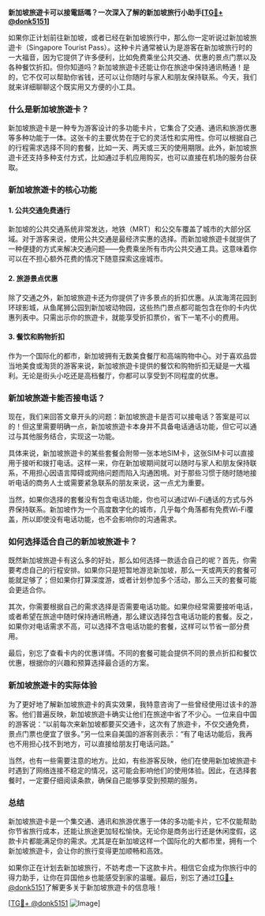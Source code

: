 **新加坡旅遊卡可以接電話嗎？一次深入了解的新加坡旅行小助手[[TG💪+ @donk5151](https://t.me/s/donk5151)]**

如果你正计划前往新加坡，或者已经在新加坡旅行中，那么你一定听说过新加坡旅遊卡（Singapore Tourist Pass）。这种卡片通常被认为是游客在新加坡旅行时的一大福音，因为它提供了许多便利，比如免费乘坐公共交通、优惠的景点门票以及各种餐饮折扣。但你知道吗？新加坡旅遊卡还能让你在旅途中保持通讯畅通！是的，它不仅可以帮助你省钱，还可以让你随时与家人和朋友保持联系。今天，我们就来详细聊聊这个既实用又方便的小工具。

### 什么是新加坡旅遊卡？

新加坡旅遊卡是一种专为游客设计的多功能卡片，它集合了交通、通讯和旅游优惠等多种功能于一体。这张卡的主要优势在于它的灵活性和实用性。你可以根据自己的行程需求选择不同的套餐，比如一天、两天或三天的使用期限。此外，新加坡旅遊卡还支持多种支付方式，比如通过手机应用购买，也可以直接在机场的服务台获取。

### 新加坡旅遊卡的核心功能

#### 1. 公共交通免费通行

新加坡的公共交通系统非常发达，地铁（MRT）和公交车覆盖了城市的大部分区域。对于游客来说，使用公共交通是最经济实惠的选择。而新加坡旅遊卡就提供了一种便捷的方式来解决交通问题——免费乘坐所有市内公共交通工具。这意味着你可以在不担心额外花费的情况下随意探索这座城市。

#### 2. 旅游景点优惠

除了交通之外，新加坡旅遊卡还为你提供了许多景点的折扣优惠。从滨海湾花园到环球影城，从鱼尾狮公园到新加坡动物园，这些热门景点都可能包含在你的卡内优惠列表中。只需出示你的旅遊卡，就能享受折扣票价，省下一笔不小的费用。

#### 3. 餐饮和购物折扣

作为一个国际化的都市，新加坡拥有无数美食餐厅和高端购物中心。对于喜欢品尝当地美食或淘货的游客来说，新加坡旅遊卡提供的餐饮和购物折扣无疑是一大福利。无论是街头小吃还是高档餐厅，你都可以享受到不同程度的优惠。

### 新加坡旅遊卡能否接电话？

现在，我们来回答文章开头的问题：新加坡旅遊卡是否可以接电话？答案是可以的！但这里需要明确一点，新加坡旅遊卡本身并不具备电话通话功能，但它可以通过与其他服务结合，实现这一功能。

具体来说，新加坡旅遊卡的某些套餐会附带一张本地SIM卡，这张SIM卡可以直接用于接听和拨打电话。这样一来，你在新加坡期间就可以随时与家人和朋友保持联系，不用担心因语言障碍或网络问题而陷入沟通困境。对于那些习惯于随时随地接听电话的商务人士或需要紧急联系的朋友来说，这一点尤为重要。

当然，如果你选择的套餐没有包含电话功能，你也可以通过Wi-Fi通话的方式与外界保持联系。新加坡作为一个高度数字化的城市，几乎每个角落都有免费Wi-Fi覆盖，所以即使没有电话功能，也不会影响你的沟通需求。

### 如何选择适合自己的新加坡旅遊卡？

既然新加坡旅遊卡有这么多的好处，那么如何选择一款适合自己的呢？首先，你需要考虑自己的行程安排。如果你只是短暂地游览新加坡，那么一天或两天的套餐可能就足够了；但如果你打算深度游，或者计划参加多个活动，那么三天的套餐可能会更适合你。

其次，你需要根据自己的需求选择是否需要电话功能。如果你经常需要接听电话，或者希望在旅途中随时保持通讯畅通，那么建议选择包含电话功能的套餐。反之，如果你对电话需求不高，可以选择不含电话功能的套餐，这样可以节省一部分费用。

最后，别忘了查看卡内的优惠详情。不同的套餐可能会提供不同的景点折扣和餐饮优惠，根据你的兴趣和预算选择最合适的方案。

### 新加坡旅遊卡的实际体验

为了更好地了解新加坡旅遊卡的真实效果，我特意咨询了一些曾经使用过该卡的游客。他们普遍反映，新加坡旅遊卡确实让他们在旅途中省了不少心。一位来自中国的游客说：“以前每次来新加坡都要买交通卡，这次有了旅遊卡，不仅交通免费，景点门票也便宜了很多。”另一位来自美国的游客则表示：“有了电话功能后，我再也不用担心找不到地方，可以直接给朋友打电话问路。”

当然，也有一些需要注意的地方。比如，有些游客反映，他们在使用新加坡旅遊卡时遇到了网络连接不稳定的情况，这可能会影响他们的使用体验。因此，在选择套餐时，一定要仔细阅读条款，确保自己能够享受到预期的服务。

### 总结

新加坡旅遊卡是一个集交通、通讯和旅游优惠于一体的多功能卡片，它不仅能帮助你节省旅行成本，还能让旅途更加轻松愉快。无论你是商务出行还是休闲度假，这款卡片都能满足你的需求。尤其是在新加坡这样一个国际化的大都市里，拥有一个新加坡旅遊卡，会让你的旅行变得更加顺畅和高效。

如果你正在计划去新加坡旅行，不妨考虑一下这款卡片。相信它会成为你旅行中的得力助手，让你在异国他乡也能感受到家的温暖。最后，别忘了通过[TG💪+ @donk5151](https://t.me/s/donk5151)了解更多关于新加坡旅遊卡的信息哦！

[[TG💪+ @donk5151](https://t.me/s/donk5151) ![Image](https://i.postimg.cc/rwNCRYN7/Snipaste-2025-04-30-17-27-05.png)]